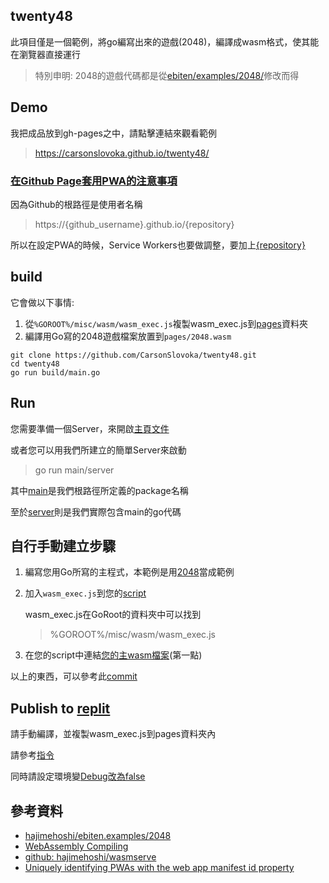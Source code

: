 ## twenty48

此項目僅是一個範例，將go編寫出來的遊戲(2048)，編譯成wasm格式，使其能在瀏覽器直接運行

> 特別申明: 2048的遊戲代碼都是從[ebiten/examples/2048/](https://github.com/hajimehoshi/ebiten/tree/e687865c8c8f1ce10e7bdf47548d8657c50d8cae/examples/2048)修改而得

## Demo

我把成品放到gh-pages之中，請點擊連結來觀看範例

> https://carsonslovoka.github.io/twenty48/

### [在Github Page套用PWA的注意事項](https://stackoverflow.com/a/72867561/9935654)

因為Github的根路徑是使用者名稱

> https://{github_username}.github.io/{repository}

所以在設定PWA的時候，Service Workers也要做調整，要加上[{repository}](https://github.com/CarsonSlovoka/twenty48/blob/81d0440244e95ce84e7a5f177477071fe024d0f5/docs/sw.js#L8-L14)

## build

它會做以下事情:

1. 從`%GOROOT%/misc/wasm/wasm_exec.js`複製wasm_exec.js到[pages](pages/)資料夾
2. 編譯用Go寫的2048遊戲檔案放置到`pages/2048.wasm`

```
git clone https://github.com/CarsonSlovoka/twenty48.git
cd twenty48
go run build/main.go
```

## Run

您需要準備一個Server，來開啟[主頁文件](pages/index.html)

或者您可以用我們所建立的簡單Server來啟動

> go run main/server

其中[main](https://github.com/CarsonSlovoka/twenty48/blob/a4b5c29/go.mod#L1)是我們根路徑所定義的package名稱

至於[server](https://github.com/CarsonSlovoka/twenty48/blob/a4b5c297c1bf43cd0c004e11134579461b71c91e/server/main.go#L1)則是我們實際包含main的go代碼

## 自行手動建立步驟

1. 編寫您用Go所寫的主程式，本範例是用[2048](src/)當成範例
2. 加入`wasm_exec.js`到您的[script](https://github.com/CarsonSlovoka/twenty48/blob/c0b028e/pages/index.html#L1)

   wasm_exec.js在GoRoot的資料夾中可以找到
   > %GOROOT%/misc/wasm/wasm_exec.js
3. 在您的script中連結[您的主wasm檔案](https://github.com/CarsonSlovoka/twenty48/blob/c0b028e/pages/index.html#L11)(第一點)

以上的東西，可以參考此[commit](https://github.com/CarsonSlovoka/twenty48/commit/c0b028e8a6304b9b7ef260f610797cf780097ac2)

## Publish to [replit](https://replit.com/)

請手動編譯，並複製wasm_exec.js到pages資料夾內

請參考[指令](src/README.md)

同時請設定環境變[Debug改為false](https://github.com/CarsonSlovoka/twenty48/blob/a4b5c29/server/main.go#L19)

## 參考資料
- [hajimehoshi/ebiten.examples/2048](https://github.com/hajimehoshi/ebiten/tree/e687865/examples/2048)
- [WebAssembly Compiling](https://ebiten.org/documents/webassembly.html)
- [github: hajimehoshi/wasmserve](https://github.com/hajimehoshi/wasmserve)
- [Uniquely identifying PWAs with the web app manifest id property](https://developer.chrome.com/blog/pwa-manifest-id/?utm_source=devtools)
